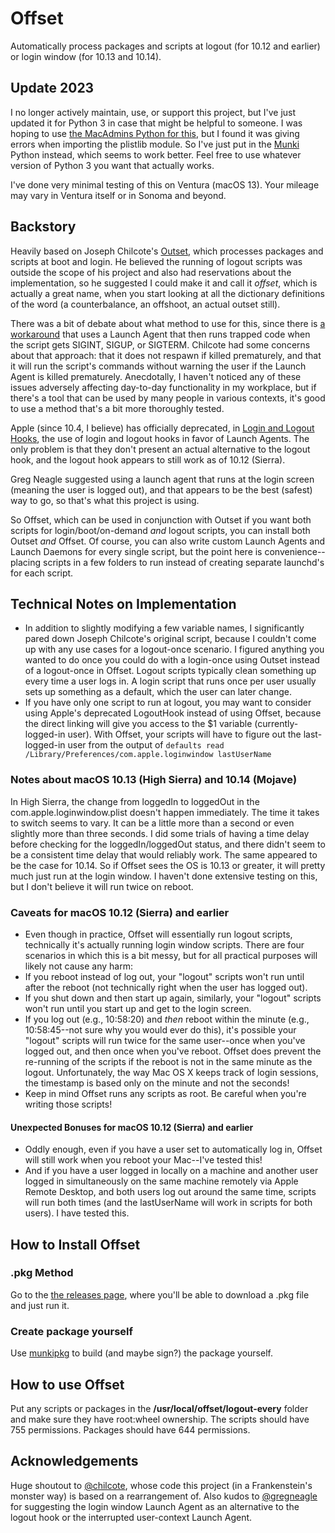 # Offset
Automatically process packages and scripts at logout (for 10.12 and earlier) or login window (for 10.13 and 10.14).

## Update 2023
I no longer actively maintain, use, or support this project, but I've just updated it for Python 3 in case that might be helpful to someone. I was hoping to use [the MacAdmins Python for this](https://github.com/macadmins/python/releases), but I found it was giving errors when importing the plistlib module. So I've just put in the [Munki](https://github.com/munki/munki) Python instead, which seems to work better. Feel free to use whatever version of Python 3 you want that actually works.

I've done very minimal testing of this on Ventura (macOS 13). Your mileage may vary in Ventura itself or in Sonoma and beyond.

## Backstory
Heavily based on Joseph Chilcote's [Outset](https://github.com/chilcote/outset), which processes packages and scripts at boot and login. He believed the running of logout scripts was outside the scope of his project and also had reservations about the implementation, so he suggested I could make it and call it _offset_, which is actually a great name, when you start looking at all the dictionary definitions of the word (a counterbalance, an offshoot, an actual outset still).

There was a bit of debate about what method to use for this, since there is [a workaround](http://apple.stackexchange.com/a/151492) that uses a Launch Agent that then runs trapped code when the script gets SIGINT, SIGUP, or SIGTERM. Chilcote had some concerns about that approach: that it does not respawn if killed prematurely, and that it will run the script's commands without warning the user if the Launch Agent is killed prematurely. Anecdotally, I haven't noticed any of these issues adversely affecting day-to-day functionality in my workplace, but if there's a tool that can be used by many people in various contexts, it's good to use a method that's a bit more thoroughly tested.

Apple (since 10.4, I believe) has officially deprecated, in [Login and Logout Hooks](https://developer.apple.com/library/mac/documentation/MacOSX/Conceptual/BPSystemStartup/Chapters/CustomLogin.html), the use of login and logout hooks in favor of Launch Agents. The only problem is that they don't present an actual alternative to the logout hook, and the logout hook appears to still work as of 10.12 (Sierra).

Greg Neagle suggested using a launch agent that runs at the login screen (meaning the user is logged out), and that appears to be the best (safest) way to go, so that's what this project is using.

So Offset, which can be used in conjunction with Outset if you want both scripts for login/boot/on-demand _and_ logout scripts, you can install both Outset _and_ Offset. Of course, you can also write custom Launch Agents and Launch Daemons for every single script, but the point here is convenience--placing scripts in a few folders to run instead of creating separate launchd's for each script.

## Technical Notes on Implementation
* In addition to slightly modifying a few variable names, I significantly pared down Joseph Chilcote's original script, because I couldn't come up with any use cases for a logout-once scenario. I figured anything you wanted to do once you could do with a login-once using Outset instead of a logout-once in Offset. Logout scripts typically clean something up every time a user logs in. A login script that runs once per user usually sets up something as a default, which the user can later change.
* If you have only one script to run at logout, you may want to consider using Apple's deprecated LogoutHook instead of using Offset, because the direct linking will give you access to the $1 variable (currently-logged-in user). With Offset, your scripts will have to figure out the last-logged-in user from the output of ```defaults read /Library/Preferences/com.apple.loginwindow lastUserName```

### Notes about macOS 10.13 (High Sierra) and 10.14 (Mojave)
In High Sierra, the change from loggedIn to loggedOut in the com.apple.loginwindow.plist doesn't happen immediately. The time it takes to switch seems to vary. It can be a little more than a second or even slightly more than three seconds. I did some trials of having a time delay before checking for the loggedIn/loggedOut status, and there didn't seem to be a consistent time delay that would reliably work. The same appeared to be the case for 10.14. So if Offset sees the OS is 10.13 or greater, it will pretty much just run at the login window. I haven't done extensive testing on this, but I don't believe it will run twice on reboot.

### Caveats for macOS 10.12 (Sierra) and earlier
* Even though in practice, Offset will essentially run logout scripts, technically it's actually running login window scripts. There are four scenarios in which this is a bit messy, but for all practical purposes will likely not cause any harm:
 * If you reboot instead of log out, your "logout" scripts won't run until after the reboot (not technically right when the user has logged out).
 * If you shut down and then start up again, similarly, your "logout" scripts won't run until you start up and get to the login screen.
 * If you log out (e.g., 10:58:20) and _then_ reboot within the minute (e.g., 10:58:45--not sure why you would ever do this), it's possible your "logout" scripts will run twice for the same user--once when you've logged out, and then once when you've reboot. Offset does prevent the re-running of the scripts if the reboot is not in the same minute as the logout. Unfortunately, the way Mac OS X keeps track of login sessions, the timestamp is based only on the minute and not the seconds!
* Keep in mind Offset runs any scripts as root. Be careful when you're writing those scripts!

#### Unexpected Bonuses for macOS 10.12 (Sierra) and earlier
* Oddly enough, even if you have a user set to automatically log in, Offset will still work when you reboot your Mac--I've tested this!
* And if you have a user logged in locally on a machine and another user logged in simultaneously on the same machine remotely via Apple Remote Desktop, and both users log out around the same time, scripts will run both times (and the lastUserName will work in scripts for both users). I have tested this.

## How to Install Offset
### .pkg Method
Go to the [the releases page](https://github.com/aysiu/offset/releases), where you'll be able to download a .pkg file and just run it. 

### Create package yourself
Use [munkipkg](https://github.com/munki/munki-pkg) to build (and maybe sign?) the package yourself.

## How to use Offset
Put any scripts or packages in the **/usr/local/offset/logout-every** folder and make sure they have root:wheel ownership. The scripts should have 755 permissions. Packages should have 644 permissions.

## Acknowledgements
Huge shoutout to [@chilcote](https://github.com/chilcote), whose code this project (in a Frankenstein's monster way) is based on a rearrangement of. Also kudos to [@gregneagle](https://github.com/gregneagle) for suggesting the login window Launch Agent as an alternative to the logout hook or the interrupted user-context Launch Agent.

